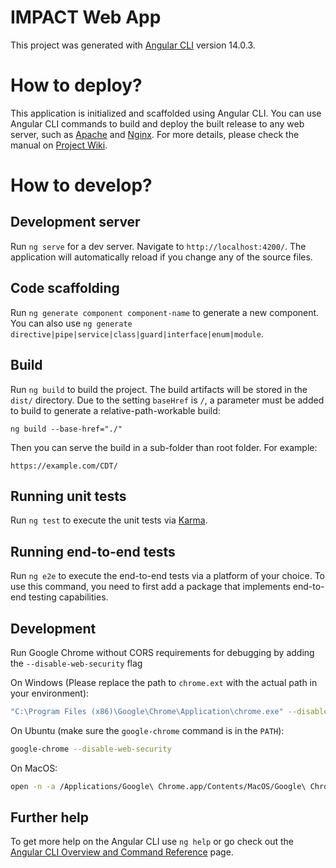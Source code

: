 # IMPACT Web App

This project was generated with [Angular CLI](https://github.com/angular/angular-cli) version 14.0.3.

# How to deploy?

This application is initialized and scaffolded using Angular CLI. 
You can use Angular CLI commands to build and deploy the built release to any web server, such as [Apache](https://httpd.apache.org/) and [Nginx](https://www.nginx.com/). 
For more details, please check the manual on [Project Wiki](https://github.com/OHNLP/impact-webapp/wiki/Manual).

# How to develop?

## Development server

Run `ng serve` for a dev server. Navigate to `http://localhost:4200/`. The application will automatically reload if you change any of the source files.

## Code scaffolding

Run `ng generate component component-name` to generate a new component. You can also use `ng generate directive|pipe|service|class|guard|interface|enum|module`.

## Build

Run `ng build` to build the project. The build artifacts will be stored in the `dist/` directory. Due to the setting `baseHref` is `/`, a parameter must be added to build to generate a relative-path-workable build:

```
ng build --base-href="./"
```

Then you can serve the build in a sub-folder than root folder. For example:

```
https://example.com/CDT/
```

## Running unit tests

Run `ng test` to execute the unit tests via [Karma](https://karma-runner.github.io).

## Running end-to-end tests

Run `ng e2e` to execute the end-to-end tests via a platform of your choice. To use this command, you need to first add a package that implements end-to-end testing capabilities.

## Development 

Run Google Chrome without CORS requirements for debugging by adding the `--disable-web-security` flag

On Windows (Please replace the path to `chrome.ext` with the actual path in your environment):

```bash
"C:\Program Files (x86)\Google\Chrome\Application\chrome.exe" --disable-web-security --disable-gpu --user-data-dir=~/chromeTemp
```

On Ubuntu (make sure the `google-chrome` command is in the `PATH`):

```bash
google-chrome --disable-web-security
```

On MacOS:

```bash
open -n -a /Applications/Google\ Chrome.app/Contents/MacOS/Google\ Chrome --args --user-data-dir="/tmp/chrome_dev_test" --disable-web-security
```

## Further help

To get more help on the Angular CLI use `ng help` or go check out the [Angular CLI Overview and Command Reference](https://angular.io/cli) page.
